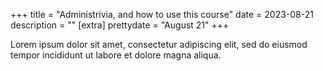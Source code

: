 +++
title = "Administrivia, and how to use this course"
date = 2023-08-21
description = ""
[extra]
prettydate = "August 21"
+++

Lorem ipsum dolor sit amet, consectetur adipiscing elit, sed do eiusmod tempor incididunt ut labore et dolore magna aliqua.
